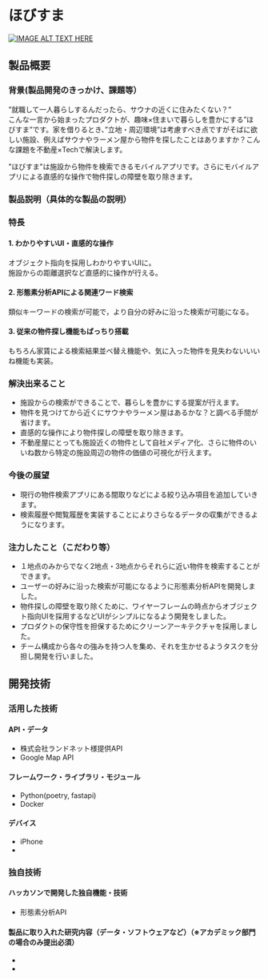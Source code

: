 # ほびすま

[![IMAGE ALT TEXT HERE](https://jphacks.com/wp-content/uploads/2022/08/JPHACKS2022_ogp.jpg)](https://www.youtube.com/watch?v=LUPQFB4QyVo)

## 製品概要
### 背景(製品開発のきっかけ、課題等）
”就職して一人暮らしするんだったら、サウナの近くに住みたくない？”<br>
こんな一言から始まったプロダクトが、趣味×住まいで暮らしを豊かにする”ほびすま”です。家を借りるとき、”立地・周辺環境”は考慮すべき点ですがそばに欲しい施設、例えばサウナやラーメン屋から物件を探したことはありますか？こんな課題を不動産×Techで解決します。<br>

"ほびすま"は施設から物件を検索できるモバイルアプリです。さらにモバイルアプリによる直感的な操作で物件探しの障壁を取り除きます。
### 製品説明（具体的な製品の説明）
### 特長
#### 1. わかりやすいUI・直感的な操作
オブジェクト指向を採用しわかりやすいUIに。<br>
施設からの距離選択など直感的に操作が行える。
#### 2. 形態素分析APIによる関連ワード検索
類似キーワードの検索が可能で，より自分の好みに沿った検索が可能になる。
#### 3. 従来の物件探し機能もばっちり搭載
もちろん家賃による検索結果並べ替え機能や、気に入った物件を見失わないいいね機能も実装。

### 解決出来ること
* 施設からの検索ができることで、暮らしを豊かにする提案が行えます。
* 物件を見つけてから近くにサウナやラーメン屋はあるかな？と調べる手間が省けます。
* 直感的な操作により物件探しの障壁を取り除きます。
* 不動産屋にとっても施設近くの物件として自社メディア化、さらに物件のいいね数から特定の施設周辺の物件の価値の可視化が行えます。
### 今後の展望
* 現行の物件検索アプリにある間取りなどによる絞り込み項目を追加していきます。
* 検索履歴や閲覧履歴を実装することによりさらなるデータの収集ができるようになります。
### 注力したこと（こだわり等）
* １地点のみからでなく2地点・3地点からそれらに近い物件を検索することができます。
* ユーザーの好みに沿った検索が可能になるように形態素分析APIを開発しました。
* 物件探しの障壁を取り除くために、ワイヤーフレームの時点からオブジェクト指向UIを採用するなどUIがシンプルになるよう開発をしました。
* プロダクトの保守性を担保するためにクリーンアーキテクチャを採用しました。
* チーム構成から各々の強みを持つ人を集め、それを生かせるようタスクを分担し開発を行いました。

## 開発技術
### 活用した技術
#### API・データ
* 株式会社ランドネット様提供API
* Google Map API

#### フレームワーク・ライブラリ・モジュール
* Python(poetry, fastapi)
* Docker

#### デバイス
* iPhone
* 

### 独自技術
#### ハッカソンで開発した独自機能・技術
* 形態素分析API

#### 製品に取り入れた研究内容（データ・ソフトウェアなど）（※アカデミック部門の場合のみ提出必須）
* 
* 
